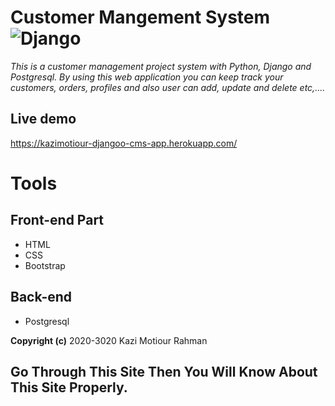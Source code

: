 # Customer Mangement System ![Django](https://img.shields.io/badge/-Django-%23092E20?style=flat-square&logo=Django&logoColor=white)

*This is a customer management project  system with Python, Django and Postgresql. By using this web application you can keep track your customers, orders, profiles and also user can add, update and delete etc,....*

## Live demo
https://kazimotiour-djangoo-cms-app.herokuapp.com/

# Tools
## Front-end Part
* HTML
* CSS
* Bootstrap
## Back-end
* Postgresql




**Copyright (c)** 2020-3020 Kazi Motiour Rahman
## Go Through This Site Then You Will Know About This Site Properly.
